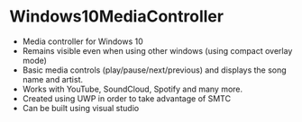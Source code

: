 # Windows10MediaController

- Media controller for Windows 10
- Remains visible even when using other windows (using compact overlay mode)
- Basic media controls (play/pause/next/previous) and displays the song name and artist. 
- Works with YouTube, SoundCloud, Spotify and many more.
- Created using UWP in order to take advantage of SMTC 
- Can be built using visual studio 
